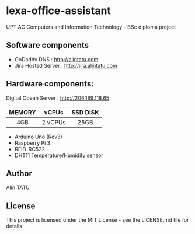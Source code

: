 # lexa-office-assistant
UPT AC Computers and Information Technology - BSc diploma project 

## Software components

* GoDaddy DNS : http://alintatu.com
* Jira Hosted Server : http://jira.alintatu.com

## Hardware components:

Digital Ocean Server : http://206.189.118.65 

MEMORY | vCPUs | SSD DISK
:---: | :---: | :---: |
4GB | 2 vCPUs | 25GB

* Arduino Uno (Rev3)
* Raspberry Pi 3
* RFID-RC522
* DHT11 Temperature/Humidity sensor


## Author

Alin TATU

## License

This project is licensed under the MIT License - see the LICENSE.md file for details